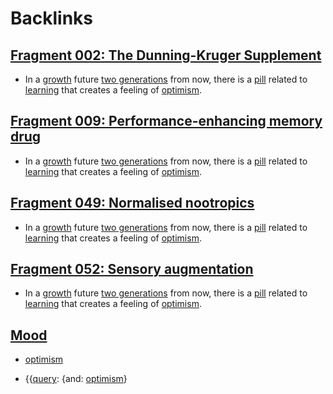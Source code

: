 
# Backlinks
## [Fragment 002: The Dunning-Kruger Supplement](<Fragment 002: The Dunning-Kruger Supplement.md>)
- In a [growth](<growth.md>) future [two generations](<two generations.md>) from now, there is a [pill](<pill.md>) related to [learning](<learning.md>) that creates a feeling of [optimism](<optimism.md>).

## [Fragment 009: Performance-enhancing memory drug](<Fragment 009: Performance-enhancing memory drug.md>)
- In a [growth](<growth.md>) future [two generations](<two generations.md>) from now, there is a [pill](<pill.md>) related to [learning](<learning.md>) that creates a feeling of [optimism](<optimism.md>).

## [Fragment 049: Normalised nootropics](<Fragment 049: Normalised nootropics.md>)
- In a [growth](<growth.md>) future [two generations](<two generations.md>) from now, there is a [pill](<pill.md>) related to [learning](<learning.md>) that creates a feeling of [optimism](<optimism.md>).

## [Fragment 052: Sensory augmentation](<Fragment 052: Sensory augmentation.md>)
- In a [growth](<growth.md>) future [two generations](<two generations.md>) from now, there is a [pill](<pill.md>) related to [learning](<learning.md>) that creates a feeling of [optimism](<optimism.md>).

## [Mood](<Mood.md>)
- [optimism](<optimism.md>)

- {{[query](<query.md>): {and: [optimism](<optimism.md>)}

